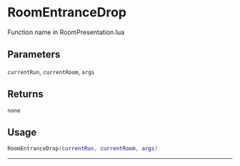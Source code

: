 # RoomEntranceDrop
Function name in RoomPresentation.lua
## Parameters
`currentRun`, `currentRoom`, `args`
## Returns
`none`
## Usage
```lua
RoomEntranceDrop(currentRun, currentRoom, args)
```
---
